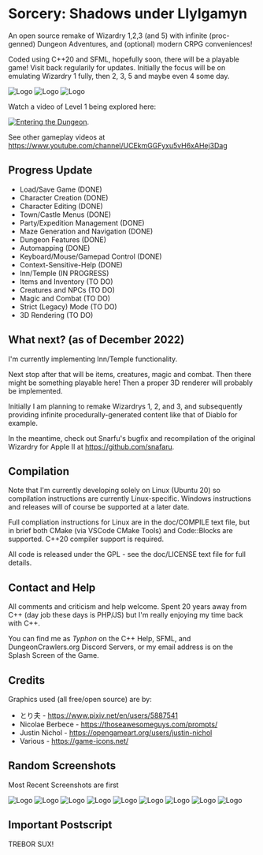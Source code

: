 # Sorcery: Shadows under Llylgamyn

An open source remake of Wizardry 1,2,3 (and 5) with infinite (proc-genned)
Dungeon Adventures, and (optional) modern CRPG conveniences!

Coded using C++20 and SFML, hopefully soon, there will be a playable game! Visit
back regularily for updates. Initially the focus will be on emulating Wizardry 1
fully, then 2, 3, 5 and maybe even 4 some day.

![Logo](/promo/screen1.png)
![Logo](/promo/screen7.png)
![Logo](/promo/screen8.png)

Watch a video of Level 1 being explored here:

[![Entering the Dungeon](https://img.youtube.com/vi/AQ9LhK0ta8A/maxresdefault.jpg)](https://youtu.be/AQ9LhK0ta8A).

See other gameplay videos at <https://www.youtube.com/channel/UCEkmGGFyxu5vH6xAHej3Dag>

## Progress Update

* Load/Save Game (DONE)
* Character Creation (DONE)
* Character Editing (DONE)
* Town/Castle Menus (DONE)
* Party/Expedition Management (DONE)
* Maze Generation and Navigation (DONE)
* Dungeon Features (DONE)
* Automapping (DONE)
* Keyboard/Mouse/Gamepad Control (DONE)
* Context-Sensitive-Help (DONE)
* Inn/Temple (IN PROGRESS)
* Items and Inventory (TO DO)
* Creatures and NPCs (TO DO)
* Magic and Combat (TO DO)
* Strict (Legacy) Mode (TO DO)
* 3D Rendering (TO DO)

## What next? (as of December 2022)

I'm currently implementing Inn/Temple functionality.

Next stop after that will be items, creatures, magic and combat. Then there might
be something playable here! Then a proper 3D renderer will probably be implemented.

Initially I am planning to remake Wizardrys 1, 2, and 3, and subsequently
providing infinite procedurally-generated content like that of Diablo for example.

In the meantime, check out Snarfu's bugfix and recompilation of the original
Wizardry for Apple II at <https://github.com/snafaru>.

## Compilation

Note that I'm currently developing solely on Linux (Ubuntu 20) so compilation
instructions are currently Linux-specific. Windows instructions and releases
will of course be supported at a later date.

Full compliation instructions for Linux are in the doc/COMPILE text file, but in
brief both CMake (via VSCode CMake Tools) and Code::Blocks are supported.
C++20 compiler support is required.

All code is released under the GPL - see the doc/LICENSE text file for full
details.

## Contact and Help

All comments and criticism and help welcome. Spent 20 years away from C++ (day
job these days is PHP/JS) but I'm really enjoying my time back with C++.

You can find me as *Typhon* on the C++ Help, SFML, and DungeonCrawlers.org
Discord Servers, or my email address is on the Splash Screen of the Game.

## Credits

Graphics used (all free/open source) are by:

* とり夫 - <https://www.pixiv.net/en/users/5887541>
* Nicolae Berbece - <https://thoseawesomeguys.com/prompts/>
* Justin Nichol - <https://opengameart.org/users/justin-nichol>
* Various - <https://game-icons.net/>

## Random Screenshots

Most Recent Screenshots are first

![Logo](/promo/screen11.png)
![Logo](/promo/screen9.png)
![Logo](/promo/screen10.png)
![Logo](/promo/screen7.png)
![Logo](/promo/screen6.png)
![Logo](/promo/screen2.png)
![Logo](/promo/screen3.png)
![Logo](/promo/screen4.png)
![Logo](/promo/screen5.png)

## Important Postscript

TREBOR SUX!
